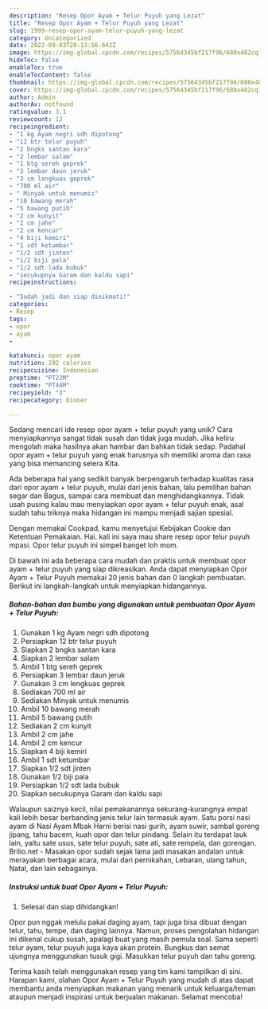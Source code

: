```yaml
---
description: "Resep Opor Ayam + Telur Puyuh yang Lezat"
title: "Resep Opor Ayam + Telur Puyuh yang Lezat"
slug: 1999-resep-opor-ayam-telur-puyuh-yang-lezat
category: Uncategorized
date: 2022-09-03T20:13:56.642Z
image: https://img-global.cpcdn.com/recipes/57564345bf217f96/680x482cq70/opor-ayam-telur-puyuh-foto-resep-utama.jpg
hideToc: false
enableToc: true
enableTocContent: false
thumbnail: https://img-global.cpcdn.com/recipes/57564345bf217f96/680x482cq70/opor-ayam-telur-puyuh-foto-resep-utama.jpg
cover: https://img-global.cpcdn.com/recipes/57564345bf217f96/680x482cq70/opor-ayam-telur-puyuh-foto-resep-utama.jpg
author: Admin
authorAv: notfound
ratingvalue: 3.1
reviewcount: 12
recipeingredient:
- "1 kg Ayam negri sdh dipotong"
- "12 btr telur puyuh"
- "2 bngks santan kara"
- "2 lembar salam"
- "1 btg sereh geprek"
- "3 lembar daun jeruk"
- "3 cm lengkuas geprek"
- "700 ml air"
- " Minyak untuk menumis"
- "10 bawang merah"
- "5 bawang putih"
- "2 cm kunyit"
- "2 cm jahe"
- "2 cm kencur"
- "4 biji kemiri"
- "1 sdt ketumbar"
- "1/2 sdt jinten"
- "1/2 biji pala"
- "1/2 sdt lada bubuk"
- "secukupnya Garam dan kaldu sapi"
recipeinstructions:

- "Sudah jadi dan siap dinikmati!"
categories:
- Resep
tags:
- opor
- ayam
- 

katakunci: opor ayam  
nutrition: 292 calories
recipecuisine: Indonesian
preptime: "PT22M"
cooktime: "PT44M"
recipeyield: "3"
recipecategory: Dinner

---
```





Sedang mencari ide resep opor ayam + telur puyuh yang unik? Cara menyiapkannya sangat tidak susah dan tidak juga mudah. Jika keliru mengolah maka hasilnya akan hambar dan bahkan tidak sedap. Padahal opor ayam + telur puyuh yang enak harusnya sih memiliki aroma dan rasa yang bisa memancing selera Kita.





Ada beberapa hal yang sedikit banyak berpengaruh terhadap kualitas rasa dari opor ayam + telur puyuh, mulai dari jenis bahan, lalu pemilihan bahan segar dan Bagus, sampai cara membuat dan menghidangkannya. Tidak usah pusing kalau mau menyiapkan opor ayam + telur puyuh enak,      asal sudah tahu triknya maka hidangan ini mampu menjadi sajian spesial.














Dengan memakai Cookpad, kamu menyetujui Kebijakan Cookie dan Ketentuan Pemakaian. Hai. kali ini saya mau share resep opor telur puyuh mpasi. Opor telur puyuh ini simpel banget loh mom.






Di bawah ini ada beberapa cara mudah dan praktis untuk membuat opor ayam + telur puyuh yang siap dikreasikan. Anda dapat menyiapkan Opor Ayam + Telur Puyuh memakai 20 jenis bahan dan 0 langkah pembuatan. Berikut ini langkah-langkah untuk menyiapkan hidangannya.

<!--inarticleads1-->

##### Bahan-bahan dan bumbu yang digunakan untuk pembuatan Opor Ayam + Telur Puyuh:

1. Gunakan 1 kg Ayam negri sdh dipotong
1. Persiapkan 12 btr telur puyuh
1. Siapkan 2 bngks santan kara
1. Siapkan 2 lembar salam
1. Ambil 1 btg sereh geprek
1. Persiapkan 3 lembar daun jeruk
1. Gunakan 3 cm lengkuas geprek
1. Sediakan 700 ml air
1. Sediakan  Minyak untuk menumis
1. Ambil 10 bawang merah
1. Ambil 5 bawang putih
1. Sediakan 2 cm kunyit
1. Ambil 2 cm jahe
1. Ambil 2 cm kencur
1. Siapkan 4 biji kemiri
1. Ambil 1 sdt ketumbar
1. Siapkan 1/2 sdt jinten
1. Gunakan 1/2 biji pala
1. Persiapkan 1/2 sdt lada bubuk
1. Siapkan secukupnya Garam dan kaldu sapi


Walaupun saiznya kecil, nilai pemakanannya sekurang-kurangnya empat kali lebih besar berbanding jenis telur lain termasuk ayam. Satu porsi nasi ayam di Nasi Ayam Mbak Harni berisi nasi gurih, ayam suwir, sambal goreng jipang, tahu bacem, kuah opor dan telur pindang. Selain itu terdapat lauk lain, yaitu sate usus, sate telur puyuh, sate ati, sate rempela, dan gorengan. Brilio.net - Masakan opor sudah sejak lama jadi masakan andalan untuk merayakan berbagai acara, mulai dari pernikahan, Lebaran, ulang tahun, Natal, dan lain sebagainya. 

<!--inarticleads2-->

##### Instruksi untuk buat Opor Ayam + Telur Puyuh:


1. Selesai dan siap dihidangkan!

Opor pun nggak melulu pakai daging ayam, tapi juga bisa dibuat dengan telur, tahu, tempe, dan daging lainnya. Namun, proses pengolahan hidangan ini dikenal cukup susah, apalagi buat yang masih pemula soal. Sama seperti telur ayam, telur puyuh juga kaya akan protein. Bungkus dan semat ujungnya menggunakan tusuk gigi. Masukkan telur puyuh dan tahu goreng. 

Terima kasih telah menggunakan resep yang tim kami tampilkan di sini. Harapan kami, olahan Opor Ayam + Telur Puyuh yang mudah di atas dapat membantu anda menyiapkan makanan yang menarik untuk keluarga/teman ataupun menjadi inspirasi untuk berjualan makanan. Selamat mencoba!
